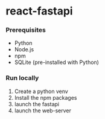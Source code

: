 # react-fastapi


### Prerequisites

- Python
- Node.js
- npm
- SQLite (pre-installed with Python)


### Run locally

1. Create a python venv
2. Install the npm packages
3. launch the fastapi
4. launch the web-server

